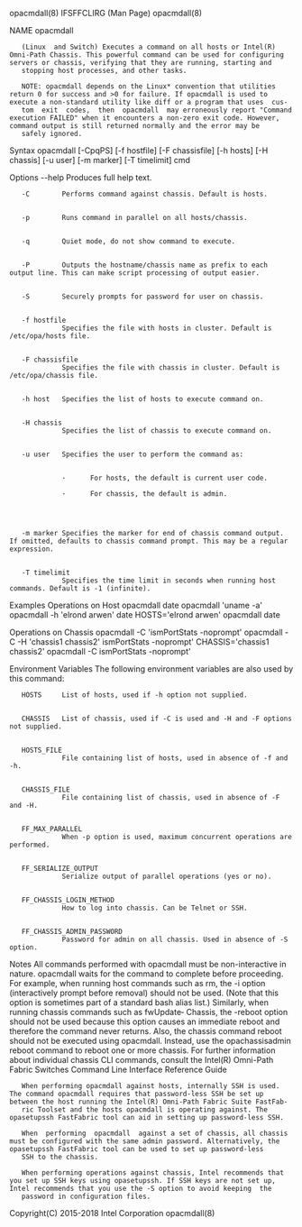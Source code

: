 
opacmdall(8)                                                                                IFSFFCLIRG (Man Page)                                                                                opacmdall(8)



NAME
       opacmdall



       (Linux  and Switch) Executes a command on all hosts or Intel(R) Omni-Path Chassis. This powerful command can be used for configuring servers or chassis, verifying that they are running, starting and
       stopping host processes, and other tasks.

       NOTE: opacmdall depends on the Linux* convention that utilities return 0 for success and >0 for failure. If opacmdall is used to execute a non-standard utility like diff or a program that uses  cus‐
       tom  exit  codes,  then  opacmdall  may erroneously report "Command execution FAILED" when it encounters a non-zero exit code. However, command output is still returned normally and the error may be
       safely ignored.


Syntax
       opacmdall [-CpqPS] [-f hostfile] [-F chassisfile] [-h hosts]
       [-H chassis] [-u user] [-m marker] [-T timelimit] cmd

Options
       --help    Produces full help text.


       -C        Performs command against chassis. Default is hosts.


       -p        Runs command in parallel on all hosts/chassis.


       -q        Quiet mode, do not show command to execute.


       -P        Outputs the hostname/chassis name as prefix to each output line. This can make script processing of output easier.


       -S        Securely prompts for password for user on chassis.


       -f hostfile
                 Specifies the file with hosts in cluster. Default is /etc/opa/hosts file.


       -F chassisfile
                 Specifies the file with chassis in cluster. Default is /etc/opa/chassis file.


       -h host   Specifies the list of hosts to execute command on.


       -H chassis
                 Specifies the list of chassis to execute command on.


       -u user   Specifies the user to perform the command as:


                 ·      For hosts, the default is current user code.

                 ·      For chassis, the default is admin.




       -m marker Specifies the marker for end of chassis command output. If omitted, defaults to chassis command prompt. This may be a regular expression.


       -T timelimit
                 Specifies the time limit in seconds when running host commands. Default is -1 (infinite).


Examples
Operations on Host
       opacmdall date
       opacmdall 'uname -a'
       opacmdall -h 'elrond arwen' date
       HOSTS='elrond arwen' opacmdall date


Operations on Chassis
       opacmdall -C 'ismPortStats -noprompt'
       opacmdall -C -H 'chassis1 chassis2' ismPortStats -noprompt'
       CHASSIS='chassis1 chassis2' opacmdall -C ismPortStats -noprompt'

Environment Variables
       The following environment variables are also used by this command:

       HOSTS     List of hosts, used if -h option not supplied.


       CHASSIS   List of chassis, used if -C is used and -H and -F options not supplied.


       HOSTS_FILE
                 File containing list of hosts, used in absence of -f and -h.


       CHASSIS_FILE
                 File containing list of chassis, used in absence of -F and -H.


       FF_MAX_PARALLEL
                 When -p option is used, maximum concurrent operations are performed.


       FF_SERIALIZE_OUTPUT
                 Serialize output of parallel operations (yes or no).


       FF_CHASSIS_LOGIN_METHOD
                 How to log into chassis. Can be Telnet or SSH.


       FF_CHASSIS_ADMIN_PASSWORD
                 Password for admin on all chassis. Used in absence of -S option.


Notes
       All commands performed with opacmdall must be non-interactive in nature. opacmdall waits for the command to complete before proceeding. For example, when running host commands such  as  rm,  the  -i
       option  (interactively  prompt before removal) should not be used. (Note that this option is sometimes part of a standard bash alias list.) Similarly, when running chassis commands such as fwUpdate‐
       Chassis, the -reboot option should not be used because this option causes an immediate reboot and therefore the command never returns. Also, the chassis command reboot should not be  executed  using
       opacmdall.  Instead,  use  the  opachassisadmin  reboot  command  to  reboot one or more chassis. For further information about individual chassis CLI commands, consult the Intel(R) Omni-Path Fabric
       Switches Command Line Interface Reference Guide


       When performing opacmdall against hosts, internally SSH is used. The command opacmdall requires that password-less SSH be set up between the host running the Intel(R) Omni-Path Fabric Suite FastFab‐
       ric Toolset and the hosts opacmdall is operating against. The opasetupssh FastFabric tool can aid in setting up password-less SSH.

       When  performing  opacmdall  against a set of chassis, all chassis must be configured with the same admin password. Alternatively, the opasetupssh FastFabric tool can be used to set up password-less
       SSH to the chassis.

       When performing operations against chassis, Intel recommends that you set up SSH keys using opasetupssh. If SSH keys are not set up, Intel recommends that you use the -S option to avoid keeping  the
       password in configuration files.



Copyright(C) 2015-2018                                                                        Intel Corporation                                                                                  opacmdall(8)
